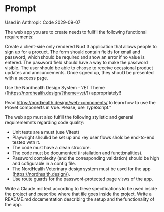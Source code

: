 # Prompt
Used in Anthropic Code
2029-09-07

The web app you are to create needs to fullfil the following functional requirements:

Create a client-side only rendered Nuxt 3 application that allows people to sign up for a product. The form should contain fields for email and password, which should be required and show an error if no value is entered. The password field should have a way to make the password visible. The user should be able to choose to receive occasional product updates and announcements. Once signed up, they should be presented with a success page.

Use the Nordhealth Design System - VET Theme ([https://nordhealth.design/?theme=vet/]) appropriately!!

Read https://nordhealth.design/web-components/ to learn how to use the Provet components in Vue. Please, use TypeScript."

The web app must also fulfill the following stylistic and general requirememnts regarding code quality:
- Unit tests are a must (use Vitest)
- Playwright shoulkd be set up and key user flows shold be end-to-end tested with it.
- The code must have a clean structure.
- The code must be documented (installation and functionalities).
- Password complexity (and the corresponding validation) should be high and cofigurable in a config file. 
- The NordHealth Veterinary design system must be used for the app (https://nordhealth.design/).
- Use route guards for the password-protected page views of the app.

Write a Claude.md text according to these specifications to be used inside the project and prescribe where that file goes inside the project.
Write a README.md documentation describing the setup and the functionality of the app.
